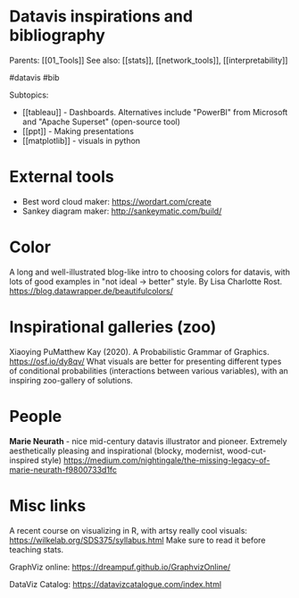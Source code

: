 # Datavis inspirations and bibliography

Parents: [[01_Tools]]
See also: [[stats]], [[network_tools]], [[interpretability]]

#datavis #bib


Subtopics:
* [[tableau]] - Dashboards. Alternatives include "PowerBI" from Microsoft and "Apache Superset" (open-source tool)
* [[ppt]] - Making presentations
* [[matplotlib]] - visuals in python

# External tools

* Best word cloud maker: https://wordart.com/create
* Sankey diagram maker: http://sankeymatic.com/build/

# Color

A long and well-illustrated blog-like intro to choosing colors for datavis, with lots of good examples in "not ideal → better" style. By Lisa Charlotte Rost.
https://blog.datawrapper.de/beautifulcolors/

# Inspirational galleries (zoo)

Xiaoying PuMatthew Kay (2020). A Probabilistic Grammar of Graphics.
https://osf.io/dy8qv/
What visuals are better for presenting different types of conditional probabilities (interactions between various variables), with an inspiring zoo-gallery of solutions.

# People

**Marie Neurath** - nice mid-century datavis illustrator and pioneer. Extremely aesthetically pleasing and inspirational (blocky, modernist, wood-cut-inspired style)
https://medium.com/nightingale/the-missing-legacy-of-marie-neurath-f9800733d1fc

# Misc links

A recent course on visualizing in R, with artsy really cool visuals:
https://wilkelab.org/SDS375/syllabus.html
Make sure to read it before teaching stats.

GraphViz online:
https://dreampuf.github.io/GraphvizOnline/

DataViz Catalog:
https://datavizcatalogue.com/index.html